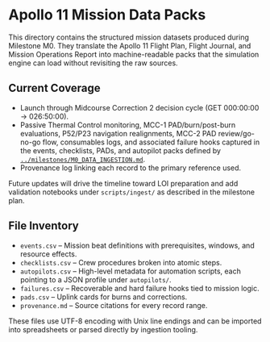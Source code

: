 # Apollo 11 Mission Data Packs

This directory contains the structured mission datasets produced during Milestone M0. They translate the Apollo 11 Flight Plan, Flight Journal, and Mission Operations Report into machine-readable packs that the simulation engine can load without revisiting the raw sources.

## Current Coverage
- Launch through Midcourse Correction 2 decision cycle (GET 000:00:00 → 026:50:00).
- Passive Thermal Control monitoring, MCC-1 PAD/burn/post-burn evaluations, P52/P23 navigation realignments, MCC-2 PAD review/go-no-go flow, consumables logs, and associated failure hooks captured in the events, checklists, PADs, and autopilot packs defined by [`../milestones/M0_DATA_INGESTION.md`](../milestones/M0_DATA_INGESTION.md).
- Provenance log linking each record to the primary reference used.

Future updates will drive the timeline toward LOI preparation and add validation notebooks under `scripts/ingest/` as described in the milestone plan.

## File Inventory
- `events.csv` – Mission beat definitions with prerequisites, windows, and resource effects.
- `checklists.csv` – Crew procedures broken into atomic steps.
- `autopilots.csv` – High-level metadata for automation scripts, each pointing to a JSON profile under `autopilots/`.
- `failures.csv` – Recoverable and hard failure hooks tied to mission logic.
- `pads.csv` – Uplink cards for burns and corrections.
- `provenance.md` – Source citations for every record range.

These files use UTF-8 encoding with Unix line endings and can be imported into spreadsheets or parsed directly by ingestion tooling.
